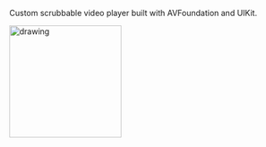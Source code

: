 
Custom scrubbable video player built with AVFoundation and UIKit.

<img src="(https://user-images.githubusercontent.com/36284798/175471651-a8035793-8968-47da-b0a3-27d7352d1308.jpg" alt="drawing" width="200"/>
